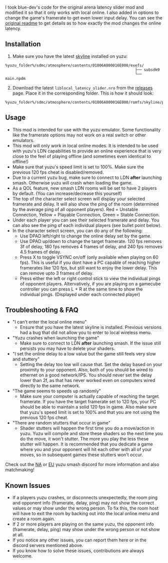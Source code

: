 I took blue-dev's code for the original arena latency slider mod and modified it so that it only works with local online. I also added in options to change the game's framerate to get even lower input delay. You can see the [original readme](./ORIGINAL_README.md) to get details as to how exactly the mod changes the online latency.

## Installation

1) Make sure you have the latest [skyline](https://github.com/skyline-dev/skyline/releases) installed on yuzu:
```
%yuzu_folder%/sdmc/atmosphere/contents/01006A800016E000/exefs/
                                                          ├── subsdk9 
                                                          └── main.npdm
```
2) Download the latest `liblocal_latency_slider.nro` from the [releases](https://github.com/saad-script/local-latency-slider/releases) page.
Place it in the corresponding folder. This is how it should look:
```
%yuzu_folder%/sdmc/atmosphere/contents/01006A800016E000/romfs/skyline/plugins/liblocal_latency_slider.nro
```

## Usage

- This mod is intended for use with the yuzu emulator. Some functionality like the framerate options may not work on a real switch or other emulators.
- This mod will only work in local online modes. It is intended to be used with yuzu's LDN capabilities to provide an online experience that is very close to the feel of playing offline (and sometimes even identical to offline!)
- Make sure that yuzu's speed limit is set to 100%. Make sure the previous 120 fps cheat is disabled/removed.
- Due to a current yuzu bug, make sure to connect to LDN **after** launching smash. Otherwise yuzu will crash when loading the game.
- As a QOL feature, new smash LDN rooms will be set to have 2 players by default. (You can increase/decrease this yourself)
- The top of the character select screen will display your selected framerate and delay. It will also show the ping of the room (determined by the average ping of all opponent players). Red = Unstable Connection, Yellow = Playable Connection, Green = Stable Connection.
- Under each player you can see their selected framerate and delay. You can also see the ping of each individual players (see bullet point below).
- In the character select screen, you can do any of the following:
  - Use DPAD left/right to change the online delay set by the game.
  - Use DPAD up/down to change the target framerate. 120 fps removes 3f of delay, 180 fps removes 4 frames of delay, and 240 fps removes 4.5 frames of delay.
  - Press X to toggle VSYNC on/off (only available when playing on 60 fps). This is useful if you dont have a PC capable of reaching higher framerates like 120 fps, but still want to enjoy the lower delay. This can remove upto 3 frames of delay.
  - Press either the left or right control stick to view the individual pings of opponent players. Altervatively, if you are playing on a gamecube controller you can press L + R at the same time to show the individual pings. (Displayed under each connected player)

## Troubleshooting & FAQ

- "I can't enter the local online menu"
  - Ensure that you have the latest skyline is installed. Previous versions had a bug that did not allow you to enter to local wireless menu.
- "Yuzu crashes when launching the game"
  - Make sure to connect to LDN **after** launching smash. If the issue still persists you may have to delete your shaders.
- "I set the online delay to a low value but the game still feels very slow and stuttery"
  - Setting the delay too low will cause that. Set the delay based on your proximity to your opponent. Also, both of you should be wired to ethernet on a good network/IPS. You should never set the delay lower than 2f, as that has never worked even on computers wired directly to the same network.
- "The game seems to speeds up randomly"
  - Make sure your computer is actually capable of reaching the target framerate. If you have the target framerate set to 120 fps, your PC should be able to maintain a solid 120 fps in game. Also make sure that yuzu's speed limit is set to 100% and that you are not using the previous 120 fps cheat.
- "There are random stutters that occur in game"
  - Shader stutters will happen the first time you do a move/action in yuzu. Yuzu will compile and store these shaders so the next time you do the move, it won't stutter. The more you play the less these stutter will happen. It is recommended that you dedicate a game where you and your opponent will hit each other with all of your moves, so in subsequent games these stutters won't occur.

Check out the [NA](https://discord.gg/jE9hTsmbjD) or [EU](https://discord.gg/yuzu-smash-meet-up-1051577844318339172) yuzu smash discord for more information and also matchmaking!


## Known Issues
- If a players yuzu crashes, or disconnects unexpectedly, the room ping and opponent info (framerate, delay, ping) may not show the correct values or may show under the wrong person. To fix this, the room host will have to exit the room by backing out into the local online menu and create a room again.
- If 2 or more players are playing on the same yuzu, the opponent info (framerate, delay, ping) may show under the wrong person or not show at all.
- If you notice any other issues, you can report them here or in the discord servers mentioned above.
- If you know how to solve these issues, contributions are always welcome.
